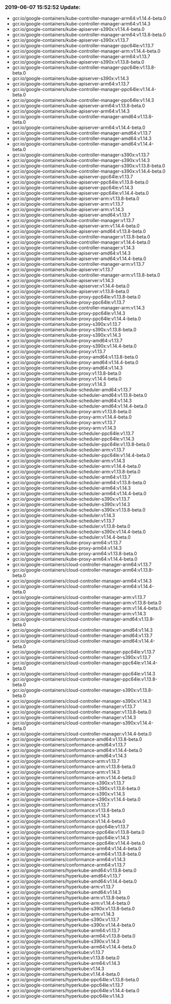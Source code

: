 ### 2019-06-07 15:52:52 Update:

- gcr.io/google-containers/kube-controller-manager-arm64:v1.14.4-beta.0
- gcr.io/google-containers/kube-controller-manager-arm64:v1.14.3
- gcr.io/google-containers/kube-apiserver-s390x:v1.14.4-beta.0
- gcr.io/google-containers/kube-controller-manager-arm64:v1.13.8-beta.0
- gcr.io/google-containers/kube-apiserver-s390x:v1.13.7
- gcr.io/google-containers/kube-controller-manager-ppc64le:v1.13.7
- gcr.io/google-containers/kube-controller-manager-arm:v1.14.4-beta.0
- gcr.io/google-containers/kube-controller-manager-arm64:v1.13.7
- gcr.io/google-containers/kube-apiserver-s390x:v1.13.8-beta.0
- gcr.io/google-containers/kube-controller-manager-ppc64le:v1.13.8-beta.0
- gcr.io/google-containers/kube-apiserver-s390x:v1.14.3
- gcr.io/google-containers/kube-apiserver-arm64:v1.13.7
- gcr.io/google-containers/kube-controller-manager-ppc64le:v1.14.4-beta.0
- gcr.io/google-containers/kube-controller-manager-ppc64le:v1.14.3
- gcr.io/google-containers/kube-apiserver-arm64:v1.13.8-beta.0
- gcr.io/google-containers/kube-apiserver-arm64:v1.14.3
- gcr.io/google-containers/kube-controller-manager-amd64:v1.13.8-beta.0
- gcr.io/google-containers/kube-apiserver-arm64:v1.14.4-beta.0
- gcr.io/google-containers/kube-controller-manager-amd64:v1.13.7
- gcr.io/google-containers/kube-controller-manager-amd64:v1.14.3
- gcr.io/google-containers/kube-controller-manager-amd64:v1.14.4-beta.0
- gcr.io/google-containers/kube-controller-manager-s390x:v1.13.7
- gcr.io/google-containers/kube-controller-manager-s390x:v1.14.3
- gcr.io/google-containers/kube-controller-manager-s390x:v1.13.8-beta.0
- gcr.io/google-containers/kube-controller-manager-s390x:v1.14.4-beta.0
- gcr.io/google-containers/kube-apiserver-ppc64le:v1.13.7
- gcr.io/google-containers/kube-apiserver-ppc64le:v1.13.8-beta.0
- gcr.io/google-containers/kube-apiserver-ppc64le:v1.14.3
- gcr.io/google-containers/kube-apiserver-ppc64le:v1.14.4-beta.0
- gcr.io/google-containers/kube-apiserver-arm:v1.13.8-beta.0
- gcr.io/google-containers/kube-apiserver-arm:v1.13.7
- gcr.io/google-containers/kube-apiserver-arm:v1.14.3
- gcr.io/google-containers/kube-apiserver-amd64:v1.13.7
- gcr.io/google-containers/kube-controller-manager:v1.13.7
- gcr.io/google-containers/kube-apiserver-arm:v1.14.4-beta.0
- gcr.io/google-containers/kube-apiserver-amd64:v1.13.8-beta.0
- gcr.io/google-containers/kube-controller-manager:v1.13.8-beta.0
- gcr.io/google-containers/kube-controller-manager:v1.14.4-beta.0
- gcr.io/google-containers/kube-controller-manager:v1.14.3
- gcr.io/google-containers/kube-apiserver-amd64:v1.14.3
- gcr.io/google-containers/kube-apiserver-amd64:v1.14.4-beta.0
- gcr.io/google-containers/kube-controller-manager-arm:v1.13.7
- gcr.io/google-containers/kube-apiserver:v1.13.7
- gcr.io/google-containers/kube-controller-manager-arm:v1.13.8-beta.0
- gcr.io/google-containers/kube-apiserver:v1.14.3
- gcr.io/google-containers/kube-apiserver:v1.14.4-beta.0
- gcr.io/google-containers/kube-apiserver:v1.13.8-beta.0
- gcr.io/google-containers/kube-proxy-ppc64le:v1.13.8-beta.0
- gcr.io/google-containers/kube-proxy-ppc64le:v1.13.7
- gcr.io/google-containers/kube-controller-manager-arm:v1.14.3
- gcr.io/google-containers/kube-proxy-ppc64le:v1.14.3
- gcr.io/google-containers/kube-proxy-ppc64le:v1.14.4-beta.0
- gcr.io/google-containers/kube-proxy-s390x:v1.13.7
- gcr.io/google-containers/kube-proxy-s390x:v1.13.8-beta.0
- gcr.io/google-containers/kube-proxy-s390x:v1.14.3
- gcr.io/google-containers/kube-proxy-amd64:v1.13.7
- gcr.io/google-containers/kube-proxy-s390x:v1.14.4-beta.0
- gcr.io/google-containers/kube-proxy:v1.13.7
- gcr.io/google-containers/kube-proxy-amd64:v1.13.8-beta.0
- gcr.io/google-containers/kube-proxy-amd64:v1.14.4-beta.0
- gcr.io/google-containers/kube-proxy-amd64:v1.14.3
- gcr.io/google-containers/kube-proxy:v1.13.8-beta.0
- gcr.io/google-containers/kube-proxy:v1.14.4-beta.0
- gcr.io/google-containers/kube-proxy:v1.14.3
- gcr.io/google-containers/kube-scheduler-amd64:v1.13.7
- gcr.io/google-containers/kube-scheduler-amd64:v1.13.8-beta.0
- gcr.io/google-containers/kube-scheduler-amd64:v1.14.3
- gcr.io/google-containers/kube-scheduler-amd64:v1.14.4-beta.0
- gcr.io/google-containers/kube-proxy-arm:v1.13.8-beta.0
- gcr.io/google-containers/kube-proxy-arm:v1.14.4-beta.0
- gcr.io/google-containers/kube-proxy-arm:v1.13.7
- gcr.io/google-containers/kube-proxy-arm:v1.14.3
- gcr.io/google-containers/kube-scheduler-ppc64le:v1.13.7
- gcr.io/google-containers/kube-scheduler-ppc64le:v1.14.3
- gcr.io/google-containers/kube-scheduler-ppc64le:v1.13.8-beta.0
- gcr.io/google-containers/kube-scheduler-arm:v1.13.7
- gcr.io/google-containers/kube-scheduler-ppc64le:v1.14.4-beta.0
- gcr.io/google-containers/kube-scheduler-arm:v1.14.3
- gcr.io/google-containers/kube-scheduler-arm:v1.14.4-beta.0
- gcr.io/google-containers/kube-scheduler-arm:v1.13.8-beta.0
- gcr.io/google-containers/kube-scheduler-arm64:v1.13.7
- gcr.io/google-containers/kube-scheduler-arm64:v1.13.8-beta.0
- gcr.io/google-containers/kube-scheduler-arm64:v1.14.3
- gcr.io/google-containers/kube-scheduler-arm64:v1.14.4-beta.0
- gcr.io/google-containers/kube-scheduler-s390x:v1.13.7
- gcr.io/google-containers/kube-scheduler-s390x:v1.14.3
- gcr.io/google-containers/kube-scheduler-s390x:v1.13.8-beta.0
- gcr.io/google-containers/kube-scheduler:v1.14.3
- gcr.io/google-containers/kube-scheduler:v1.13.7
- gcr.io/google-containers/kube-scheduler:v1.13.8-beta.0
- gcr.io/google-containers/kube-scheduler-s390x:v1.14.4-beta.0
- gcr.io/google-containers/kube-scheduler:v1.14.4-beta.0
- gcr.io/google-containers/kube-proxy-arm64:v1.13.7
- gcr.io/google-containers/kube-proxy-arm64:v1.14.3
- gcr.io/google-containers/kube-proxy-arm64:v1.13.8-beta.0
- gcr.io/google-containers/kube-proxy-arm64:v1.14.4-beta.0
- gcr.io/google-containers/cloud-controller-manager-arm64:v1.13.7
- gcr.io/google-containers/cloud-controller-manager-arm64:v1.13.8-beta.0
- gcr.io/google-containers/cloud-controller-manager-arm64:v1.14.3
- gcr.io/google-containers/cloud-controller-manager-arm64:v1.14.4-beta.0
- gcr.io/google-containers/cloud-controller-manager-arm:v1.13.7
- gcr.io/google-containers/cloud-controller-manager-arm:v1.13.8-beta.0
- gcr.io/google-containers/cloud-controller-manager-arm:v1.14.4-beta.0
- gcr.io/google-containers/cloud-controller-manager-arm:v1.14.3
- gcr.io/google-containers/cloud-controller-manager-amd64:v1.13.8-beta.0
- gcr.io/google-containers/cloud-controller-manager-amd64:v1.14.3
- gcr.io/google-containers/cloud-controller-manager-amd64:v1.13.7
- gcr.io/google-containers/cloud-controller-manager-amd64:v1.14.4-beta.0
- gcr.io/google-containers/cloud-controller-manager-ppc64le:v1.13.7
- gcr.io/google-containers/cloud-controller-manager-s390x:v1.13.7
- gcr.io/google-containers/cloud-controller-manager-ppc64le:v1.14.4-beta.0
- gcr.io/google-containers/cloud-controller-manager-ppc64le:v1.14.3
- gcr.io/google-containers/cloud-controller-manager-ppc64le:v1.13.8-beta.0
- gcr.io/google-containers/cloud-controller-manager-s390x:v1.13.8-beta.0
- gcr.io/google-containers/cloud-controller-manager-s390x:v1.14.3
- gcr.io/google-containers/cloud-controller-manager:v1.13.7
- gcr.io/google-containers/cloud-controller-manager:v1.13.8-beta.0
- gcr.io/google-containers/cloud-controller-manager:v1.14.3
- gcr.io/google-containers/cloud-controller-manager-s390x:v1.14.4-beta.0
- gcr.io/google-containers/cloud-controller-manager:v1.14.4-beta.0
- gcr.io/google-containers/conformance-amd64:v1.13.8-beta.0
- gcr.io/google-containers/conformance-amd64:v1.13.7
- gcr.io/google-containers/conformance-amd64:v1.14.4-beta.0
- gcr.io/google-containers/conformance-amd64:v1.14.3
- gcr.io/google-containers/conformance-arm:v1.13.7
- gcr.io/google-containers/conformance-arm:v1.13.8-beta.0
- gcr.io/google-containers/conformance-arm:v1.14.3
- gcr.io/google-containers/conformance-arm:v1.14.4-beta.0
- gcr.io/google-containers/conformance-s390x:v1.13.7
- gcr.io/google-containers/conformance-s390x:v1.13.8-beta.0
- gcr.io/google-containers/conformance-s390x:v1.14.3
- gcr.io/google-containers/conformance-s390x:v1.14.4-beta.0
- gcr.io/google-containers/conformance:v1.13.7
- gcr.io/google-containers/conformance:v1.13.8-beta.0
- gcr.io/google-containers/conformance:v1.14.3
- gcr.io/google-containers/conformance:v1.14.4-beta.0
- gcr.io/google-containers/conformance-ppc64le:v1.13.7
- gcr.io/google-containers/conformance-ppc64le:v1.13.8-beta.0
- gcr.io/google-containers/conformance-ppc64le:v1.14.3
- gcr.io/google-containers/conformance-ppc64le:v1.14.4-beta.0
- gcr.io/google-containers/conformance-arm64:v1.14.4-beta.0
- gcr.io/google-containers/conformance-arm64:v1.13.8-beta.0
- gcr.io/google-containers/conformance-arm64:v1.14.3
- gcr.io/google-containers/conformance-arm64:v1.13.7
- gcr.io/google-containers/hyperkube-amd64:v1.13.8-beta.0
- gcr.io/google-containers/hyperkube-amd64:v1.13.7
- gcr.io/google-containers/hyperkube-amd64:v1.14.4-beta.0
- gcr.io/google-containers/hyperkube-arm:v1.13.7
- gcr.io/google-containers/hyperkube-amd64:v1.14.3
- gcr.io/google-containers/hyperkube-arm:v1.13.8-beta.0
- gcr.io/google-containers/hyperkube-arm:v1.14.4-beta.0
- gcr.io/google-containers/hyperkube-s390x:v1.13.8-beta.0
- gcr.io/google-containers/hyperkube-arm:v1.14.3
- gcr.io/google-containers/hyperkube-s390x:v1.13.7
- gcr.io/google-containers/hyperkube-s390x:v1.14.4-beta.0
- gcr.io/google-containers/hyperkube-arm64:v1.13.7
- gcr.io/google-containers/hyperkube-arm64:v1.13.8-beta.0
- gcr.io/google-containers/hyperkube-s390x:v1.14.3
- gcr.io/google-containers/hyperkube-arm64:v1.14.4-beta.0
- gcr.io/google-containers/hyperkube:v1.13.7
- gcr.io/google-containers/hyperkube:v1.13.8-beta.0
- gcr.io/google-containers/hyperkube-arm64:v1.14.3
- gcr.io/google-containers/hyperkube:v1.14.3
- gcr.io/google-containers/hyperkube:v1.14.4-beta.0
- gcr.io/google-containers/hyperkube-ppc64le:v1.13.8-beta.0
- gcr.io/google-containers/hyperkube-ppc64le:v1.13.7
- gcr.io/google-containers/hyperkube-ppc64le:v1.14.4-beta.0
- gcr.io/google-containers/hyperkube-ppc64le:v1.14.3

